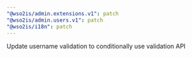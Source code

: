 ```yaml
---
"@wso2is/admin.extensions.v1": patch
"@wso2is/admin.users.v1": patch
"@wso2is/i18n": patch
---
```


Update username validation to conditionally use validation API
